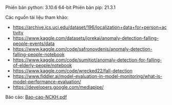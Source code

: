 Phiên bản python: 3.10.6 64-bit
Phiên bản pip: 21.3.1

Các nguồn tài liệu tham khảo:
- https://archive.ics.uci.edu/dataset/196/localization+data+for+person+activity
- https://www.kaggle.com/datasets/jorekai/anomaly-detection-falling-people-events/data
- https://www.kaggle.com/code/safronovdenis/anomaly-detection-falling-people-notebook
- https://www.kaggle.com/code/sumitjot/anomaly-detection-for-falling-of-elderly-people/notebook
- https://www.kaggle.com/code/wrecked22/fall-detection
- https://www.fiddler.ai/model-evaluation-in-model-monitoring/what-is-model-performance-evaluation/
- https://developers.google.com/mediapipe/

Báo cáo:
 [Bao-cao-NCKH.pdf](https://github.com/user-attachments/files/17245917/Bao-cao-NCKH.pdf)
